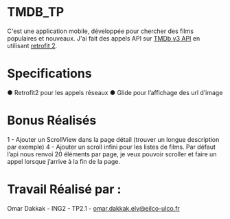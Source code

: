 # TMDB_TP
C'est une application mobile, développée pour chercher des films populaires et nouveaux.
J'ai fait des appels API sur [TMDb v3 API](https://developers.themoviedb.org/3) en utilisant [retrofit 2](https://square.github.io/retrofit/).

# Specifications 
● Retrofit2 pour les appels réseaux
● Glide pour l’affichage des url d’image

# Bonus Réalisés 
1 - Ajouter un ScrollView dans la page détail (trouver un longue description par exemple)
4 - Ajouter un scroll infini pour les listes de films. Par défaut l’api nous renvoi 20 éléments
par page, je veux pouvoir scroller et faire un appel lorsque j’arrive à la fin de la page.

# Travail Réalisé par :
Omar Dakkak - ING2 - TP2.1 - omar.dakkak.elv@eilco-ulco.fr
